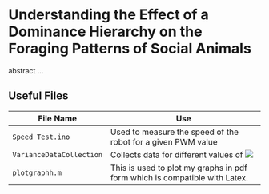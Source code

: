 # Understanding the Effect of a Dominance Hierarchy on the Foraging Patterns of Social Animals

abstract ...

## Useful Files

| File Name                    | Use                                                                                                            |
| ---------------------------- | -------------------------------------------------------------------------------------------------------------- |
| ```Speed Test.ino```         | Used to measure the speed of the robot for a given PWM value                                                   |
| ```VarianceDataCollection``` | Collects data for different values of <img src="https://render.githubusercontent.com/render/math?math=\alpha"> |
| ```plotgraphh.m```      | This is used to plot my graphs in pdf form which is compatible with Latex.                                                                                              |
